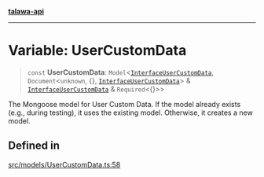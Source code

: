 [**talawa-api**](../../../README.md)

***

# Variable: UserCustomData

> `const` **UserCustomData**: `Model`\<[`InterfaceUserCustomData`](../interfaces/InterfaceUserCustomData.md), `Document`\<`unknown`, \{\}, [`InterfaceUserCustomData`](../interfaces/InterfaceUserCustomData.md)\> & [`InterfaceUserCustomData`](../interfaces/InterfaceUserCustomData.md) & `Required`\<\{\}\>\>

The Mongoose model for User Custom Data.
If the model already exists (e.g., during testing), it uses the existing model.
Otherwise, it creates a new model.

## Defined in

[src/models/UserCustomData.ts:58](https://github.com/Suyash878/talawa-api/blob/095e6964ce2a06c1c30d1acf81b6162203f1db91/src/models/UserCustomData.ts#L58)
